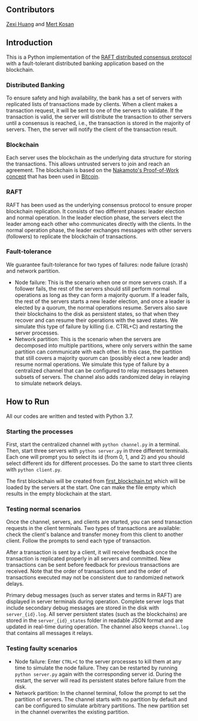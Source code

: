 ## Contributors

[Zexi Huang](https://github.com/zexihuang) and [Mert Kosan](https://github.com/mertkosan)

## Introduction

This is a Python implementation of the [RAFT distributed consensus protocol](https://raft.github.io/) with a fault-tolerant distributed banking application based on the blockchain. 

### Distributed Banking

To ensure safety and high availability, the bank has a set of servers with replicated lists of transactions made by clients. When a client makes a transaction request, it will be sent to one of the servers to validate. If the transaction is valid, the server will distribute the transaction to other servers until a consensus is reached, i.e., the transaction is stored in the majority of servers. Then, the server will notify the client of the transaction result.  

### Blockchain

Each server uses the blockchain as the underlying data structure for storing the transactions. This allows untrusted servers to join and reach an agreement. The blockchain is based on the [Nakamoto's Proof-of-Work concept](https://nakamotoinstitute.org/bitcoin/) that has been used in [Bitcoin](https://bitcoin.org/). 

### RAFT

RAFT has been used as the underlying consensus protocol to ensure proper blockchain replication. It consists of two different phases: leader election and normal operation. In the leader election phase, the servers elect the leader among each other who communicates directly with the clients. In the normal operation phase, the leader exchanges messages with other servers (followers) to replicate the blockchain of transactions. 

### Fault-tolerance

We guarantee fault-tolerance for two types of failures: node failure (crash) and network partition. 
* Node failure: This is the scenario when one or more servers crash. If a follower fails, the rest of the servers should still perform normal operations as long as they can form a majority quorum. If a leader fails, the rest of the servers starts a new leader election, and once a leader is elected by a quorum, the normal operations resume. Servers also save their blockchains to the disk as persistent states, so that when they recover and can resume their operations with the saved states. We simulate this type of failure by killing (i.e. CTRL+C) and restarting the server processes. 
* Network partition: This is the scenario when the servers are decomposed into multiple partitions, where only servers within the same partition can communicate with each other. In this case, the partition that still covers a majority quorum can (possibly elect a new leader and) resume normal operations. We simulate this type of failure by a centralized channel that can be configured to relay messages between subsets of servers. The channel also adds randomized delay in relaying to simulate network delays. 

## How to Run

All our codes are written and tested with Python 3.7. 

### Starting the processes

First, start the centralized channel with `python channel.py` in a terminal. Then, start three servers with `python server.py` in three different terminals. Each one will prompt you to select its id (from 0, 1, and 2) and you should select different ids for different processes. Do the same to start three clients with `python client.py`.

The first blockchain will be created from [first_blockchain.txt](first_blockchain.txt) which will be loaded by the servers at the start. One can make the file empty which results in the empty blockchain at the start.

### Testing normal scenarios

Once the channel, servers, and clients are started, you can send transaction requests in the client terminals. Two types of transactions are available: check the client's balance and transfer money from this client to another client. Follow the prompts to send each type of transaction. 

After a transaction is sent by a client, it will receive feedback once the transaction is replicated properly in all servers and committed. New transactions can be sent before feedback for previous transactions are received. Note that the order of transactions sent and the order of transactions executed may not be consistent due to randomized network delays. 

Primary debug messages (such as server states and terms in RAFT) are displayed in server terminals during operation. Complete server logs that include secondary debug messages are stored in the disk with `server_{id}.log`. All server persistent states (such as the blockchains) are stored in the `server_{id}_states` folder in readable JSON format and are updated in real-time during operation. The channel also keeps `channel.log` that contains all messages it relays. 

### Testing faulty scenarios

* Node failure: Enter `CTRL+C` to the server processes to kill them at any time to simulate the node failure. They can be restarted by running `python server.py` again with the corresponding server id. During the restart, the server will read its persistent states before failure from the disk. 
* Network partition: In the channel terminal, follow the prompt to set the partition of servers. The channel starts with no partition by default and can be configured to simulate arbitrary partitions. The new partition set in the channel overwrites the existing partition. 
